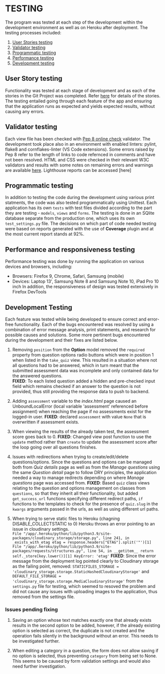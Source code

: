 # TESTING
The program was tested at each step of the development within the development environment as well as on Heroku after deployment. The testing processes included:
1. [User Stories testing](#user-stories-testing)
2. [Validator testing](#validator-testing)
2. [Programmatic testing](#programmatic-testing)
3. [Performance testing](#performance-testing)
4. [Development testing](#bugs-and-fixes)

## <a name="user-stories-testing"></a>User Story testing
Functionality was tested at each stage of development and as each of the stories in the Git Project was completed. Refer [here](https://github.com/Koko-66/teaze/projects/1) for details of the stories.
The testing entailed going through each feature of the app and ensuring that the application runs as expected and yields expected results, without causing any errors.

## <a name="validator-testing"></a>Validator testing 
Each view file has been checked with [Pep 8 online check](http://pep8online.com/) validator. The development took place also in an environment  with enabled linters: pylint, flake8 and cornflakes-linter (VS Code extensions).
Some errors raised by Pep 8 refer to the length of links to code refernced in comments and have not been resolved.
HTML and CSS were checked in their relevant W3C validators and results with some notes on remaining errors and warnings are available [here](https://github.com/Koko-66/teaze/blob/main/static/data/CSS%20and%20HTML%20validation.pdf).
Lighthouse reports can be accessed [here]

## <a name="programmatic-testing"></a>Programmatic testing 
In addition to testing the code during the development using various print statments, the code was also tested programmatically using Unittest.
Each application has its own `tests` with test files divided according to the part they are testing - `models`, `views` and `forms`. 
The testing is done in an SQlite database separate from the production one, which uses its own `test_settings.py` file.
The decisions on which part of code needed testing were based on reports generated with the use of __Coverage__ plugin and at the most current report stands at 92%.

## <a name="performance-testing"></a>Performance and responsiveness testing
Performance testing was done by running the application on various devices and browsers, including:
- Browsers: Firefox 9, Chrome, Safari, Samsung (mobile)
- Devices: Laptop 13', Samsung Note 8 and Samsung Note 10, iPad Pro 10 inch
In addition, the responsiveness of design was tested extensively in Firefox DevTools

## <a name="bugs-and-fixes"></a>Development Testing
Each feature was tested while being developed to ensure correct and error-free functionality. Each of the bugs encountered was resolved by using a combination of error message analysis, print statements, and research for possible causes and solutions.
Some more pertinent bugs encountered during the development and their fixes are listed below.

1. Removing `position` from the __Option__ model removed the `required` property from question options radio buttons which were in position 1 when listed in the `take_quiz` view. This resulted in a situation where not all questions had to be answered, which in turn meant that the submitted assessment data was incomplete and only contained data for the answered questions.  
__FIXED__: To each listed question added a hidden and pre-checked input field which remains checked if an answer to the question is not provided, thus still providing the response data to push to backend.

2. Adding `assessment` variable to the _index.html_ page caused an UnboundLocalError (local variable 'assessment' referenced before assignment) when reaching the page if no assessments exist for the logged-in user.
__FIXED__: declared `assessment` with value `None` that is overwritten if assessment exists.

3. When viewing the results of the already taken test, the assessment score goes back to 0. 
__FIXED__: Changed view post function to use the `update` method rather than `create` to update the assessment score after the loop going over all questions finishes. 

4. Issues with redirections when trying to create/edit/delete questions/options. 
Since the questions and options can be managed both from _Quiz details_ page as well as from the _Manage questions_ using the same _Question detail_ page to follow DRY principles, the application needed a way to manage redirects depending on where _Manage questions_ page was accessed from.
__FIXED__: Based `quiz` class views relating to the question and options management on classes from `questions`, so that they inherit all their functionality, but added `get_success_url` functions specifying different redirect paths, `if` functions to the templates to check for the presence of `quiz.slug` in the `kwargs` arguments passed in the urls, as well as using different url paths.
 
6. When trying to serve static files to Heroku (chagning DISABLE_COLLECTSTATIC to 0) Heroku throws an error pointing to an issue in cloudinary settings.  
`File "/app/.heroku/python/lib/python3.9/site-packages/cloudinary_storage/storage.py", line 241, in _exists_with_etag
  etag = response.headers["ETAG"].split('"')[1]
File "/app/.heroku/python/lib/python3.9/site-packages/requests/structures.py", line 54, in __getitem__
  return self._store[key.lower()][1]
KeyError: 'etag'`
__FIXED__: Since the error message from the deployment log pointed clearly to Cloudinary storage as the failing point, removed: `STATICFILES_STORAGE = 'cloudinary_storage.storage.StaticHashedCloudinaryStorage'` and `DEFAULT_FILE_STORAGE = 'cloudinary_storage.storage.MediaCloudinaryStorage'` from the `settings.py` file for testing, which seemed to resoved the problem and did not cause any issues with uploading images to the application, thus removed from the settings file.

### Issues pending fixing
1. Saving an option whose text matches exactly one that already exists results in the second option to be added, however, if the already existing option is selected as correct, the duplicate is not created and the operation fails silently in the background without an error. 
This needs to be investigated further.

2. When editing a category in a question, the form does not allow saving if no option is selected, thus preventing `category` from being set to None. This seems to be caused by form validation settings and would also need further investigation.
